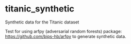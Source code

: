 # titanic_synthetic
Synthetic data for the Titanic dataset

Test for using arfpy (adversarial random forests) package: https://github.com/bips-hb/arfpy to generate synthetic data.